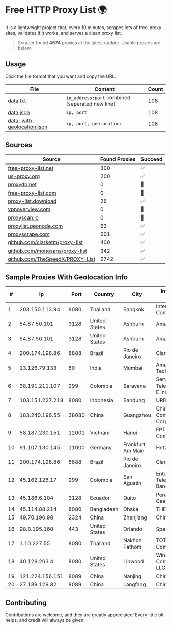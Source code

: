 
# Free HTTP Proxy List 🌍

It is a lightweight project that, every 10 minutes, scrapes lots of free-proxy sites, validates if it works, and serves a clean proxy list.


> Scraper found **4674** proxies at the latest update. Usable proxies are below.

## Usage

Click the file format that you want and copy the URL.


|File|Content|Count|
|----|-------|-----|
|[data.txt](https://raw.githubusercontent.com/themiralay/Proxy-List-World/master/data.txt)|`ip_address:port` combined (seperated new line)|108|
|[data.json](https://raw.githubusercontent.com/themiralay/Proxy-List-World/master/data.json)|`ip, port`|108|
|[data-with-geolocation.json](https://raw.githubusercontent.com/themiralay/Proxy-List-World/master/data-with-geolocation.json)|`ip, port, geolocation`|108|

## Sources

|Source|Found Proxies|Succeed|
|------|-------------|-------|
|[free-proxy-list.net](https://free-proxy-list.net)|300|✅|
|[us-proxy.org](https://www.us-proxy.org)|200|✅|
|[proxydb.net](http://proxydb.net)|0|🚫|
|[free-proxy-list.com](https://free-proxy-list.com/?page=&port=&type%5B%5D=http&type%5B%5D=https&up_time=0&search=Search)|0|🚫|
|[proxy-list.download](https://www.proxy-list.download/HTTP)|26|✅|
|[vpnoverview.com](https://vpnoverview.com/privacy/anonymous-browsing/free-proxy-servers)|0|🚫|
|[proxyscan.io](https://www.proxyscan.io)|0|🚫|
|[proxylist.geonode.com](https://proxylist.geonode.com/api/proxy-list?limit=300&page=1&sort_by=lastChecked&sort_type=desc&protocols=http,https)|63|✅|
|[proxyscrape.com](https://api.proxyscrape.com/v2/?request=displayproxies&protocol=http&timeout=10000&country=all&ssl=all&anonymity=all)|601|✅|
|[github.com/clarketm/proxy-list](https://raw.githubusercontent.com/clarketm/proxy-list/master/proxy-list-raw.txt)|400|✅|
|[github.com/monosans/proxy-list](https://raw.githubusercontent.com/monosans/proxy-list/main/proxies/http.txt)|342|✅|
|[github.com/TheSpeedX/PROXY-List](https://raw.githubusercontent.com/TheSpeedX/PROXY-List/master/http.txt)|2742|✅|


## Sample Proxies With Geolocation Info

|#|Ip|Port|Country|City|Internet Service Provider|
|-|--|----|-------|----|-------------------------|
|1|203.150.113.94|8080|Thailand|Bangkok|Internet Thailand Company Ltd.|
|2|54.87.50.101|3128|United States|Ashburn|Amazon.com, Inc.|
|3|54.87.50.101|3128|United States|Ashburn|Amazon.com, Inc.|
|4|200.174.198.86|8888|Brazil|Rio de Janeiro|Claro S.A|
|5|13.126.79.133|80|India|Mumbai|Amazon Technologies Inc|
|6|38.191.211.107|999|Colombia|Saravena|Servicios De Telecomunicaciones E Informatica S.A.S.|
|7|103.151.227.218|8080|Indonesia|Bandung|URBANACCESS|
|8|183.240.196.55|38080|China|Guangzhou|China Mobile Communications Corporation|
|9|58.187.230.151|12001|Vietnam|Hanoi|FPT Telecom Company|
|10|91.107.130.145|11000|Germany|Frankfurt Am Main|Hetzner Online AG|
|11|200.174.198.86|8888|Brazil|Rio de Janeiro|Claro S.A|
|12|45.162.126.17|999|Colombia|San Agustín|Enter Telecomunicaciones Banda Ancha SAS|
|13|45.186.6.104|3128|Ecuador|Quito|Perez Tito Julio Cesar|
|14|45.114.88.214|8080|Bangladesh|Dhaka|THE NET HEADS|
|15|49.70.190.98|2324|China|Zhenjiang|Chinanet|
|16|98.8.195.160|443|United States|Orlando|Spectrum|
|17|1.10.227.55|8080|Thailand|Nakhon Pathom|TOT Public Company Limited|
|18|40.129.203.4|8080|United States|Linwood|Windstream Communications LLC|
|19|121.224.156.151|8089|China|Nanjing|China Telecom|
|20|27.189.129.82|8089|China|Langfang|Chinanet|



## Contributing

Contributions are welcome, and they are greatly appreciated! Every
little bit helps, and credit will always be given.

